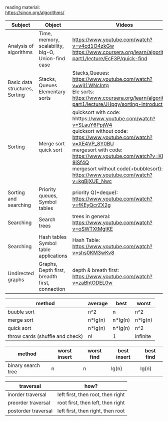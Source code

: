 reading material:\
https://sinon.org/algorithms/

| Subject | Object | Videos |
| ------- | ------ | ------ |
| Analysis of algorithms | Time, memory, scalability, big-O, Union-find case | https://www.youtube.com/watch?v=v4cd1O4zkGw  https://www.coursera.org/learn/algorithms-part1/lecture/EcF3P/quick-find |
| Basic data structures, Sorting | Stacks, Queues Elementary sorts | Stacks,Queues: https://www.youtube.com/watch?v=wjI1WNcIntg <br> Ele sorts: https://www.coursera.org/learn/algorithms-part1/lecture/JHpgy/sorting-introduction |
| Sorting | Merge sort quick sort |quicksort with code: hhttps://www.youtube.com/watch?v=SLauY6PpjW4 <br> quicksort without code: https://www.youtube.com/watch?v=XE4VP_8Y0BU <br> mergesort with code: https://www.youtube.com/watch?v=KF2j-9iSf4Q <br> mergesort without code(+bubblesort): https://www.youtube.com/watch?v=kgBjXUE_Nwc |
| Sorting and searching | Priority queues, Symbol tables | priority Q(+deque): https://www.youtube.com/watch?v=fKEyQcrZX2g <br>  |
| Searching | Search trees | trees in general: https://www.youtube.com/watch?v=oSWTXtMglKE |
| Searching | Hash tables Symbol table applications | Hash Table: https://www.youtube.com/watch?v=shs0KM3wKv8 |
| Undirected graphs | Graphs, Depth first, breadth first, connection | depth & breath first: https://www.youtube.com/watch?v=zaBhtODEL0w |

| method | average | best | worst |
| --- | --- | --- | --- |
| buuble sort | n^2 | n | n^2 |
| merge sort | n\*lg(n) | n\*lg(n) | n\*lg(n) |
| quick sort | n\*lg(n) | n\*lg(n) | n^2 |
| throw cards (shuffle and check)| n! | 1 | infinite |

| method | worst insert | worst find | best insert | best find |
| --- | --- | --- | --- | --- |
| binary search tree | n | n | lg(n) | lg(n) |

| traversal | how? |
| --- | --- |
| inorder traversal | left first, then root, then right |
| preorder traversal| root first, then left, then right |
| postorder traversal | left first, then right, then root |
